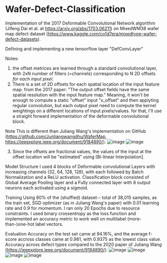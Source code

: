 # Wafer-Defect-Classification
Implementation of the 2017 Deformable Convolutional Network algorithm (Jifeng Dai et al. at https://arxiv.org/abs/1703.06211) on MixedWM38 wafer map defect dataset (https://www.kaggle.com/co1d7era/mixedtype-wafer-defect-datasets).

Defining and implementing a new tensorflow layer "DefConvLayer"

Notes:
  1.   the offset metrices are learned through a standard convolutional layer, with 2xN number of filters (=channels) corresponding to N 2D offsets *for each input pixel*.
  2.   There is a set of 2D offsets for each spatial location of the input feature map. from the 2017 paper: "The output offset fields have the same spatial resolution with the    input feature map." Meaning, it won't be enough to compute a static "offset" input "x_offset" and then applyting regular convolution, but each output pixel need to compute the kernel weightings on a different locations of input pixels/values. for that, I'll use a straight forward implementation of the deformable convolutional block.

  Note This is different than Juliang Wang's implementation on GitHub (https://github.com/Junliangwangdhu/WaferMap, https://ieeexplore.ieee.org/document/9184890/).
![image](https://user-images.githubusercontent.com/96395197/151399177-b4e8dd43-1113-4be1-bfb8-d086435090a3.png)
![image](https://user-images.githubusercontent.com/96395197/151399311-73cb3b33-5a2b-47cd-9bd7-2dacffa8ac68.png)

  3.   Since the offsets are fractional values, the values of the input at the offset location will be "estimated" using [Bi-linear Interpolation].

Model Structure
I used 4 blocks of Deformable convolutional Layers with increasing channels (32, 64, 128, 128), with each followed by Batch Normalization and a ReLU activation. Classification block consisted of Global Average Pooling layer and a Fully connected layer with 8 output neurons each activated using a sigmoid.

Training
Using 80% of the (shuffled) dataset-- total of 38,015 samples, as the train set, SGD optimizer (as in Juliang Wang's paper) with 0.01 learning rate and 0.9 for momentum. I ran only 20 Epochs due to resource constraints.
I used binary crossentropy as the loss function and implemented an accuracy metric to work well on multilabel (more-than-)one-hot label vectors.

Evaluation
Accuracy on the test set came at 94.16%, and the average f-score accross classes came at 0.981, with 0.9375 as the lowest class value.
Accuracy across defect types compared to the 2020 paper of Juliang Wang (https://ieeexplore.ieee.org/document/9184890/):
![image](https://user-images.githubusercontent.com/96395197/151401819-21b1ae5b-e510-40d8-bdcc-6f21cdc3bb1d.png)
![image](https://user-images.githubusercontent.com/96395197/151401843-a3e91721-c98f-416a-b3d1-36a2e84b886a.png)
![image](https://user-images.githubusercontent.com/96395197/151401870-c3e655c6-b378-440e-93d5-08dc12543d8f.png)
![image](https://user-images.githubusercontent.com/96395197/151401882-6bddebf5-0e43-4626-84d1-4df9baecf8fd.png)

